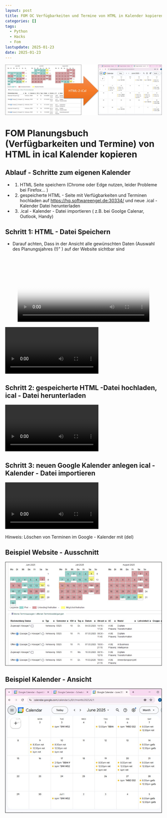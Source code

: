 ```yaml
---
layout: post
title: FOM OC Verfügbarkeiten und Termine von HTML in Kalender kopieren
categories: []
tags:
  - Python
  - Hacks
  - Fom
lastupdate: 2025-01-23
date: 2025-01-23
---
```

![](../pics/image/2025-01-23-fom-html-cal-1737639635833.jpeg)
# FOM Planungsbuch (Verfügbarkeiten und Termine) von HTML in ical Kalender kopieren 

## Ablauf - Schritte zum eigenen Kalender 
- 1. HTML Seite speichern (Chrome oder Edge nutzen, leider Probleme bei Firefox... )
- 2. gespeicherte HTML - Seite mit Verfügbarkeiten und Terminen hochladen auf  https://hq.softwareengel.de:30334/   und neue .ical -  Kalender Datei herunterladen 
- 3. .ical - Kalender - Datei  importieren ( z.B. bei Goolge Calenar, Outlook, Handy)



## Schritt 1: HTML - Datei Speichern 
- Darauf achten, Dass in der Ansicht alle gewünschten Daten (Auswahl des Planungsjahres (!)" ) auf der Website sichtbar sind 

<figure class="video_container">
  <video width="100%"  controls="true" allowfullscreen="true" autoplay poster="/pics/2025-01-23%2014-17-13.mp4">
    <source src="/pics/2025-01-23%2014-17-13.mp4" type="video/mp4">
  </video>
</figure>

![](../pics/2025-01-23%2014-17-13.mp4)


## Schritt 2: gespeicherte HTML -Datei hochladen, ical - Datei herunterladen 



![](../pics/2025-01-23%2014-18-01.mp4)

## Schritt 3: neuen Google Kalender anlegen ical -Kalender - Datei importieren 

![](../pics/2025-01-23%2014-21-43.mp4)


Hinweis:  Löschen von Terminen im Google - Kalender mit (del) 




## Beispiel Website - Ausschnitt

![](../pics/image/2025-01-23-fom-html-cal-1737640665462.jpeg)
## Beispiel Kalender - Ansicht 
![](../pics/image/2025-01-23-fom-html-cal-1737640691238.jpeg)

